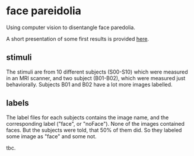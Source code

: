 # face pareidolia
Using computer vision to disentangle face paredolia.

A short presentation of some first results is provided [here](https://github.com/kesslerr/facepareidolia/blob/master/presentation/FacePareidoliaPresentation.pdf).

## stimuli

The stimuli are from 10 different subjects (S00-S10) which were measured in an MRI scanner, and two subject (B01-B02), which were measured just behaviorally. Subjects B01 and B02 have a lot more images labelled.

## labels

The label files for each subjects contains the image name, and the corresponding label ("face", or "noFace"). None of the images contained faces. But the subjects were told, that 50% of them did. So they labeled some image as "face" and some not.

tbc.
